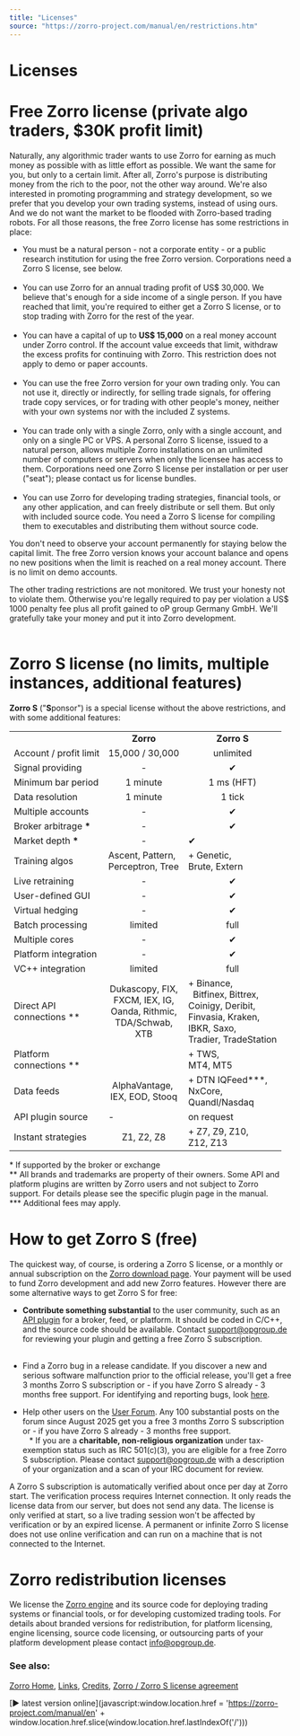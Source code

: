```yaml
---
title: "Licenses"
source: "https://zorro-project.com/manual/en/restrictions.htm"
---
```


# Licenses

# Free Zorro license (private algo traders, $30K profit limit)

Naturally, any algorithmic trader wants to use Zorro for earning as much money as possible with as little effort as possible. We want the same for you, but only to a certain limit. After all, Zorro's purpose is distributing money from the rich to the poor, not the other way around. We're also interested in promoting programming and strategy development, so we prefer that you develop your own trading systems, instead of using ours. And we do not want the market to be flooded with Zorro-based trading robots. For all those reasons, the free Zorro license has some restrictions in place:

*   You must be a natural person - not a corporate entity - or a public research institution for using the free Zorro version. Corporations need a Zorro S license, see below.  
     
*   You can use Zorro for an annual trading profit of US$ 30,000. We believe that's enough for a side income of a single person. If you have reached that limit, you're required to either get a Zorro S license, or to stop trading with Zorro for the rest of the year.  
     
*   You can have a capital of up to **US$ 15,000** on a real money account under Zorro control. If the account value exceeds that limit, withdraw the excess profits for continuing with Zorro. This restriction does not apply to demo or paper accounts.  
     
*   You can use the free Zorro version for your own trading only. You can not use it, directly or indirectly, for selling trade signals, for offering trade copy services, or for trading with other people's money, neither with your own systems nor with the included Z systems.  
     
*   You can trade only with a single Zorro, only with a single account, and only on a single PC or VPS. A personal Zorro S license, issued to a natural person, allows multiple Zorro installations on an unlimited number of computers or servers when only the licensee has access to them. Corporations need one Zorro S license per installation or per user ("seat"); please contact us for license bundles.  
     
*   You can use Zorro for developing trading strategies, financial tools, or any other application, and can freely distribute or sell them. But only with included source code. You need a Zorro S license for compiling them to executables and distributing them without source code.  
    

You don't need to observe your account permanently for staying below the capital limit. The free Zorro version knows your account balance and opens no new positions when the limit is reached on a real money account. There is no limit on demo accounts.

The other trading restrictions are not monitored. We trust your honesty not to violate them. Otherwise you're legally required to pay per violation a US$ 1000 penalty fee plus all profit gained to oP group Germany GmbH. We'll gratefully take your money and put it into Zorro development.  
 

# Zorro S license (no limits, multiple instances, additional features)

**Zorro S** ("**S**ponsor") is a special license without the above restrictions, and with some additional features:

<table border="0" class="ms-contemp-main"><tbody><tr align="center"><td class="ms-contemp-top"><b><div align="left"></div></b></td><td class="ms-contemp-top"><b><strong>Zorro</strong></b></td><td class="ms-contemp-top"><strong>Zorro S</strong></td></tr><tr><td class="ms-contemp-even">Account / profit limit</td><td class="ms-contemp-even"><div align="center">15,000 / 30,000</div></td><td class="ms-contemp-even"><div align="center">unlimited</div></td></tr><tr><td class="ms-contemp-odd">Signal providing&nbsp;</td><td class="ms-contemp-odd"><div align="center">-</div></td><td class="ms-contemp-odd"><div align="center">✔</div></td></tr><tr><td class="ms-contemp-even">Minimum bar period</td><td class="ms-contemp-even"><div align="center">1 minute</div></td><td class="ms-contemp-even"><div align="center">1 ms (HFT)</div></td></tr><tr><td class="ms-contemp-odd">Data resolution</td><td class="ms-contemp-odd"><div align="center">1 minute</div></td><td class="ms-contemp-odd"><div align="center">1 tick</div></td></tr><tr><td class="ms-contemp-even">Multiple accounts</td><td class="ms-contemp-even"><div align="center">-</div></td><td class="ms-contemp-even"><div align="center">✔</div></td></tr><tr><td class="ms-contemp-odd">Broker arbitrage<b> *</b></td><td class="ms-contemp-odd"><div align="center">-</div></td><td class="ms-contemp-odd"><div align="center">✔</div></td></tr><tr><td class="ms-contemp-even">Market depth <b>*</b></td><td class="ms-contemp-even"><div align="center">-</div></td><td class="ms-contemp-even">✔</td></tr><tr><td class="ms-contemp-odd">Training algos</td><td class="ms-contemp-odd">Ascent, Pattern,<br>Perceptron, Tree</td><td class="ms-contemp-odd"><div class="auto-style6">+ Genetic,<br>Brute, Extern</div></td></tr><tr><td class="ms-contemp-even">Live retraining</td><td class="ms-contemp-even"><div align="center">-</div></td><td class="ms-contemp-even"><div align="center">✔</div></td></tr><tr><td class="ms-contemp-odd">User-defined GUI</td><td class="ms-contemp-odd"><div align="center">-</div></td><td class="ms-contemp-odd"><div align="center">✔</div></td></tr><tr><td class="ms-contemp-even">Virtual hedging<b></b></td><td class="ms-contemp-even"><div align="center">-</div></td><td class="ms-contemp-even"><div align="center">✔</div></td></tr><tr><td class="ms-contemp-odd">Batch processing<b></b></td><td class="ms-contemp-odd"><div align="center">limited</div></td><td class="ms-contemp-odd"><div align="center">full</div></td></tr><tr><td class="ms-contemp-even">Multiple cores</td><td class="ms-contemp-even"><div align="center">-</div></td><td class="ms-contemp-even"><div align="center">✔</div></td></tr><tr><td class="ms-contemp-odd">Platform integration</td><td class="ms-contemp-odd"><div align="center">-</div></td><td class="ms-contemp-odd"><div align="center">✔</div></td></tr><tr><td class="ms-contemp-even">VC++ integration</td><td class="ms-contemp-even"><div align="center">limited</div></td><td class="ms-contemp-even"><div align="center">full</div></td></tr><tr><td class="ms-contemp-odd">Direct API<br>connections **</td><td class="ms-contemp-odd"><div align="center"><span class="auto-style1">Dukascopy, FIX,<br>FXCM, IEX, IG,<br>Oanda, Rithmic,<br>TDA/Schwab,<br>XTB</span></div></td><td class="ms-contemp-odd"><div class="auto-style6"><span class="auto-style1">+ Binance,<br>&nbsp; Bitfinex, Bittrex,<br>Coinigy, Deribit,<br>Finvasia, Kraken,<br>IBKR, Saxo,<br>Tradier, TradeStation</span></div></td></tr><tr><td class="ms-contemp-even">Platform<br>connections **</td><td class="ms-contemp-even"><div align="center"></div></td><td class="ms-contemp-even"><div class="auto-style6"><span class="auto-style1">+ TWS,<br>MT4, MT5</span></div></td></tr><tr><td class="ms-contemp-odd">Data feeds<b></b></td><td class="ms-contemp-odd"><div align="center" class="auto-style1">AlphaVantage,&nbsp;<br>IEX, EOD, Stooq</div></td><td class="ms-contemp-odd"><div class="auto-style8">+ DTN IQFeed***,<br>NxCore,<br>Quandl/Nasdaq</div></td></tr><tr><td class="ms-contemp-even">API plugin source</td><td class="ms-contemp-even">-</td><td class="ms-contemp-even">on request</td></tr><tr><td class="ms-contemp-odd">Instant strategies<b></b></td><td class="ms-contemp-odd"><div align="center">Z1, Z2, Z8</div></td><td class="ms-contemp-odd"><div class="auto-style6">+ Z7, Z9, Z10,<br>Z12, Z13</div></td></tr></tbody></table>

\* If supported by the broker or exchange  
\*\* All brands and trademarks are property of their owners. Some API and platform plugins are written by Zorro users and not subject to Zorro support. For details please see the specific plugin page in the manual.  
\*\*\* Additional fees may apply.

# How to get Zorro S (free)

The quickest way, of course, is ordering a Zorro S license, or a monthly or annual subscription on the [Zorro download page](https://zorro-project.com/download.php). Your payment will be used to fund Zorro development and add new Zorro features. However there are some alternative ways to get Zorro S for free:

*   **Contribute something substantial** to the user community, such as an [API plugin](brokerplugin.md) for a broker, feed, or platform. It should be coded in C/C++, and the source code should be available. Contact support@opgroup.de for reviewing your plugin and getting a free Zorro S subscription.  
     
*   Find a Zorro bug in a release candidate. If you discover a new and serious software malfunction prior to the official release, you'll get a free 3 months Zorro S subscription or - if you have Zorro S already - 3 months free support. For identifying and reporting bugs, look [here](bugs.md).  
      
    
*   Help other users on the [User Forum](https://opserver.de/ubb7/ubbthreads.php?ubb=cfrm&c=1). Any 100 substantial posts on the forum since August 2025 get you a free 3 months Zorro S subscription or - if you have Zorro S already - 3 months free support.  
     
 *   If you are a **charitable, non-religious organization** under tax-exemption status such as IRC 501(c)(3), you are eligible for a free Zorro S subscription. Please contact support@opgroup.de with a description of your organization and a scan of your IRC document for review.  

A Zorro S subscription is automatically verified about once per day at Zorro start. The verification process requires Internet connection. It only reads the license data from our server, but does not send any data. The license is only verified at start, so a live trading session won't be affected by verification or by an expired license. A permanent or infinite Zorro S license does not use online verification and can run on a machine that is not connected to the Internet.

# Zorro redistribution licenses

We license the [Zorro engine](engine.md) and its source code for deploying trading systems or financial tools, or for developing customized trading tools. For details about branded versions for redistribution, for platform licensing, engine licensing, source code licensing, or outsourcing parts of your platform development please contact [info@opgroup.de](mailto:info@opgroup.de). 

### See also:

[Zorro Home](https://zorro-project.com), [Links](247_Links_Books.md), [Credits](249_Credits_Disclaimer.md), [Zorro / Zorro S license agreement](http://zorro-project.com/license.pdf)

[► latest version online](javascript:window.location.href = 'https://zorro-project.com/manual/en' + window.location.href.slice\(window.location.href.lastIndexOf\('/'\)\))